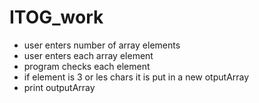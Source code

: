 # ITOG_work
* user enters number of array elements
* user enters each array element
* program checks each element
* if element is 3 or les chars it is put in a new otputArray
* print outputArray